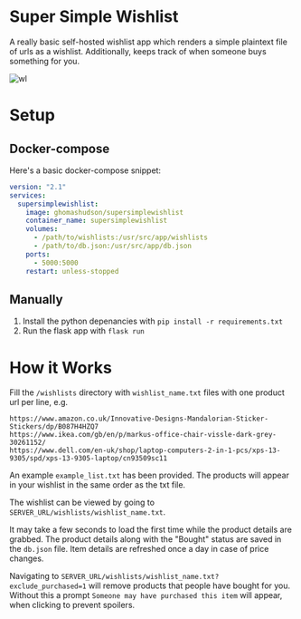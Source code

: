 # Super Simple Wishlist
A really basic self-hosted wishlist app which renders a simple plaintext file of urls as a wishlist. Additionally, keeps track of when someone buys something for you.

![wl](https://user-images.githubusercontent.com/13795113/173165446-e1487d46-0003-40fd-98d9-19df9ac3683f.png)

# Setup
## Docker-compose
Here's a basic docker-compose snippet:
```yaml
version: "2.1"
services:
  supersimplewishlist:
    image: ghomashudson/supersimplewishlist
    container_name: supersimplewishlist
    volumes:
      - /path/to/wishlists:/usr/src/app/wishlists
      - /path/to/db.json:/usr/src/app/db.json
    ports:
      - 5000:5000
    restart: unless-stopped
```

## Manually
1. Install the python depenancies with `pip install -r requirements.txt`
2. Run the flask app with `flask run`


# How it Works
Fill the `/wishlists` directory with `wishlist_name.txt` files with one product url per line, e.g.
```
https://www.amazon.co.uk/Innovative-Designs-Mandalorian-Sticker-Stickers/dp/B087H4HZQ7
https://www.ikea.com/gb/en/p/markus-office-chair-vissle-dark-grey-30261152/
https://www.dell.com/en-uk/shop/laptop-computers-2-in-1-pcs/xps-13-9305/spd/xps-13-9305-laptop/cn93509sc11
```
An example `example_list.txt` has been provided. The products will appear in your wishlist in the same order as the txt file.

The wishlist can be viewed by going to `SERVER_URL/wishlists/wishlist_name.txt`.

It may take a few seconds to load the first time while the product details are grabbed. The product details along with the "Bought" status are saved in the `db.json` file. Item details are refreshed once a day in case of price changes.

Navigating to `SERVER_URL/wishlists/wishlist_name.txt?exclude_purchased=1` will remove products that people have bought for you. Without this a prompt `Someone may have purchased this item` will appear, when clicking to prevent spoilers.


